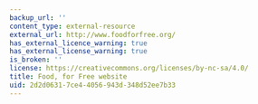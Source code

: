 ```yaml
---
backup_url: ''
content_type: external-resource
external_url: http://www.foodforfree.org/
has_external_licence_warning: true
has_external_license_warning: true
is_broken: ''
license: https://creativecommons.org/licenses/by-nc-sa/4.0/
title: Food, for Free website
uid: 2d2d0631-7ce4-4056-943d-348d52ee7b33
---
```

